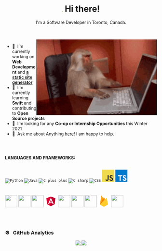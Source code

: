 <h1 align="center">
  <a target="_blank">
    <img src="GIF/hello-there.gif" height="2em" />
  </a>
  Hi there!
</h1>
<p align="center">
  I'm a Software Developer in Toronto, Canada.
</p>

<br/>
<br/>
<a target="_blank">
  <img align="right" height="250" width="400" alt="GIF" src="GIF/monkey-developer.gif?raw=true">
</a>

- 🔭 &nbsp;I’m currently working on **Web Development** and **[a static site generator](https://github.com/oliver-pham/silkie)**
- 🌱 &nbsp;I’m currently learning **Swift** and contributing to **Open Source projects**
- 🤔 &nbsp;I’m looking for any **Co-op or Internship Opportunities** this Winter 2021
- 💬 &nbsp;Ask me about Anything [here](https://github.com/oliver-pham/oliver-pham/issues/1)! I am happy to help.


<br/>
<br/>


**LANGUAGES AND FRAMEWORKS:**

<br/>
<code><img height="40" width="40" src="https://img.icons8.com/color/48/000000/python--v1.png" alt="Python"></code>
<code><img height="40" width="40" src="https://img.icons8.com/color/48/000000/java-coffee-cup-logo--v1.png" alt="Java"></code>
<code><img height="40" width="40" src="https://img.icons8.com/color/48/000000/c-plus-plus-logo.png" alt="C plus plus"></code>
<code><img height="40" width="40" src="https://brandeps.com/logo-download/C/C-Sharp-logo-vector-01.svg" alt="C sharp"></code>
<code><img height="40" width="40" src="https://cdn.iconscout.com/icon/free/png-256/css-131-722685.png" alt="CSS"></code>
<code><img height="40" width="40" src="https://raw.githubusercontent.com/github/explore/80688e429a7d4ef2fca1e82350fe8e3517d3494d/topics/javascript/javascript.png" alt="Javascript"></code>
<code><img height="40" width="40" src="https://raw.githubusercontent.com/github/explore/80688e429a7d4ef2fca1e82350fe8e3517d3494d/topics/typescript/typescript.png" alt="Typescript"></code>

#
<code><img height="40" width="40" src="https://cdn.worldvectorlogo.com/logos/nodejs-icon.svg"></code>
<code><img height="40" width="40" src="https://encrypted-tbn0.gstatic.com/images?q=tbn:ANd9GcRT1PKsfJXnxOqnTRiIZ8VcdJDYBXD-qZnnpw&usqp=CAU"></code>
<code><img height="40" width="40" src="https://cdn4.iconfinder.com/data/icons/logos-3/600/React.js_logo-512.png"></code>
<code><img height="40" width="40" src="https://raw.githubusercontent.com/github/explore/80688e429a7d4ef2fca1e82350fe8e3517d3494d/topics/angular/angular.png"></code>
<code><img height="40" width="40" src="https://cdn.worldvectorlogo.com/logos/tailwindcss.svg"></code>
<code><img height="40" width="40" src="https://seeklogo.com/images/N/next-js-logo-8FCFF51DD2-seeklogo.com.png"></code>
<code><img height="40" width="40" src="https://cdn.iconscout.com/icon/free/png-512/mongodb-3-1175138.png"></code>
<code><img height="40" width="40" src="https://raw.githubusercontent.com/github/explore/80688e429a7d4ef2fca1e82350fe8e3517d3494d/topics/firebase/firebase.png"></code>
<code><img height="40" width="40" src="https://img.icons8.com/color/48/000000/mysql-logo.png"/></code>

<br/>

<br/>

### ⚙️ &nbsp; GitHub Analytics

<p align="center">
<a href="https://github.com/oliver-pham">
  <img height="180em" src="https://github-readme-stats-eight-theta.vercel.app/api?username=oliver-pham&show_icons=true&theme=tokyonight&include_all_commits=true&count_private=true" />
  <img height="180em" src="https://github-readme-stats-eight-theta.vercel.app/api/top-langs/?username=oliver-pham&layout=compact&theme=tokyonight" />
</a>
</p>



<div align="center">


<br/>
